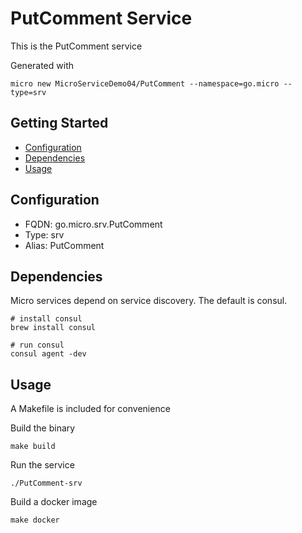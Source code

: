 # PutComment Service

This is the PutComment service

Generated with

```
micro new MicroServiceDemo04/PutComment --namespace=go.micro --type=srv
```

## Getting Started

- [Configuration](#configuration)
- [Dependencies](#dependencies)
- [Usage](#usage)

## Configuration

- FQDN: go.micro.srv.PutComment
- Type: srv
- Alias: PutComment

## Dependencies

Micro services depend on service discovery. The default is consul.

```
# install consul
brew install consul

# run consul
consul agent -dev
```

## Usage

A Makefile is included for convenience

Build the binary

```
make build
```

Run the service
```
./PutComment-srv
```

Build a docker image
```
make docker
```